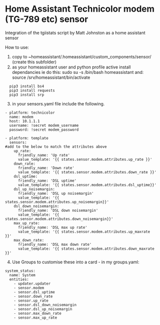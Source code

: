# Home Assistant Technicolor modem (TG-789 etc) sensor
Integration of the tgiistats script by Matt Johnston as a home assistant sensor

How to use:
1. copy to ~homeassistant/.homeassistant/custom_components/sensor/ (create this subfolder)
2. as your homeassistant user and python profile active install dependancies
ie do this: sudo su -s /bin/bash homeassistant
and: source /srv/homeassistant/bin/activate
```
  pip3 install bs4
  pip3 install requests
  pip3 install srp
```

3. in your sensors.yaml file include the following.
```
- platform: technicolor
  name: modem
  host: 10.1.1.1
  username: !secret modem_username
  password: !secret modem_password

- platform: template
  sensors:
#add to the below to match the attributes above
    up_rate:
      friendly_name: 'Up rate'
      value_template: '{{ states.sensor.modem.attributes.up_rate }}'
    down_rate:
      friendly_name: 'Down rate'
      value_template: '{{ states.sensor.modem.attributes.down_rate }}'
    dsl_uptime:
      friendly_name: 'DSL uptime'
      value_template: '{{ states.sensor.modem.attributes.dsl_uptime}}'
    dsl_up_noisemargin:
      friendly_name: 'DSL up noisemargin'
      value_template: '{{ states.sensor.modem.attributes.up_noisemargin}}'
    dsl_down_noisemargin:
      friendly_name: 'DSL down noisemargin'
      value_template: '{{ states.sensor.modem.attributes.down_noisemargin}}'
    max_up_rate:
      friendly_name: 'DSL max up rate'
      value_template: '{{ states.sensor.modem.attributes.up_maxrate }}'
    max_down_rate:
      friendly_name: 'DSL max down rate'
      value_template: '{{ states.sensor.modem.attributes.down_maxrate }}'
```

4. Use Groups to customise these into a card - in my groups.yaml:
```
system_status:
  name: System
  entities:
    - updater.updater
    - sensor.modem
    - sensor.dsl_uptime
    - sensor.down_rate
    - sensor.up_rate
    - sensor.dsl_down_noisemargin
    - sensor.dsl_up_noisemargin
    - sensor.max_down_rate
    - sensor.max_up_rate
```
